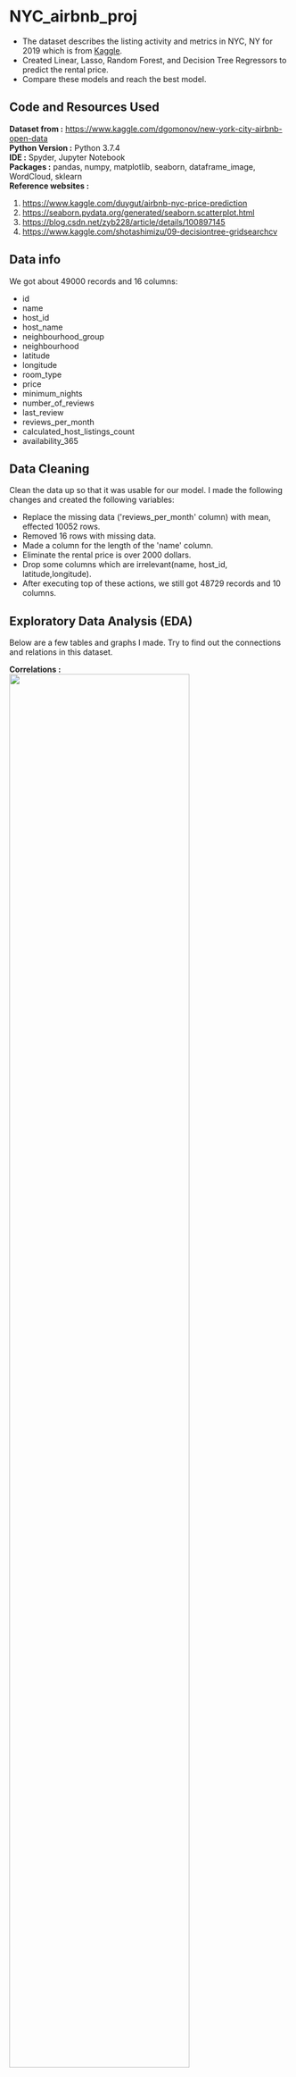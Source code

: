 # NYC_airbnb_proj  
* The dataset describes the listing activity and metrics in NYC, NY for 2019 which is from [Kaggle](https://www.kaggle.com/dgomonov/new-york-city-airbnb-open-data).
* Created Linear, Lasso, Random Forest, and Decision Tree Regressors to predict the rental price.
* Compare these models and reach the best model.

## Code and Resources Used 
**Dataset from :** https://www.kaggle.com/dgomonov/new-york-city-airbnb-open-data  
**Python Version :** Python 3.7.4  
**IDE :** Spyder, Jupyter Notebook  
**Packages :** pandas, numpy, matplotlib, seaborn, dataframe_image, WordCloud, sklearn  
**Reference websites :**
1. https://www.kaggle.com/duygut/airbnb-nyc-price-prediction  
2. https://seaborn.pydata.org/generated/seaborn.scatterplot.html
3. https://blog.csdn.net/zyb228/article/details/100897145
4. https://www.kaggle.com/shotashimizu/09-decisiontree-gridsearchcv

## Data info 
We got about 49000 records and 16 columns:
*	id
*	name
*	host_id
*	host_name
*	neighbourhood_group
*	neighbourhood
*	latitude
*	longitude
*	room_type 
*	price
*	minimum_nights
*	number_of_reviews
*	last_review 
*	reviews_per_month
*	calculated_host_listings_count
*	availability_365 

## Data Cleaning
Clean the data up so that it was usable for our model. I made the following changes and created the following variables:    
* Replace the missing data ('reviews_per_month' column) with mean, effected 10052 rows. 
* Removed 16 rows with missing data.  
* Made a column for the length of the 'name' column.  
* Eliminate the rental price is over 2000 dollars.
* Drop some columns which are irrelevant(name, host_id, latitude,longitude).
* After executing top of these actions, we still got 48729 records and 10 columns.

## Exploratory Data Analysis (EDA)
Below are a few tables and graphs I made. Try to find out the connections and relations in this dataset. 

**Correlations :**      
<img src="https://github.com/JohnnyHsieh1020/NYC_airbnb_proj/blob/main/images/Correlations.png" width=80%, heigh=80%>

**Neighbourhood group :**      
<img src="https://github.com/JohnnyHsieh1020/NYC_airbnb_proj/blob/main/images/neighbourhood_group.png">

**Neighborhood Top 20 :**      
<img src="https://github.com/JohnnyHsieh1020/NYC_airbnb_proj/blob/main/images/neighbourhood.png">

**Room Type :**      
<img src="https://github.com/JohnnyHsieh1020/NYC_airbnb_proj/blob/main/images/room_type.png">

**Price by Neighborhood group :**      
<img src="https://github.com/JohnnyHsieh1020/NYC_airbnb_proj/blob/main/images/price_by_ne_group.png">

**Word Cloud (Name) :**  
<img src="https://github.com/JohnnyHsieh1020/NYC_airbnb_proj/blob/main/images/wordcloud_name.png" width="600">

**Word Cloud (Neighbourhood) :**  
<img src="https://github.com/JohnnyHsieh1020/NYC_airbnb_proj/blob/main/images/wordcloud_neighbourhood.png" width="600">
 
## Model Building
1. By using LabelEncoder. It can transform data into a value between 0 and n_classes-1.
2. I split the data in a 80–20 ratio.
3. I used four different models and evaluated them using Mean Absolute Error(MAE).
    * Linear Regression: NMAE = -64.80  
    * Lasso Regression: NMAE = -64.79
    * Random Forest: NMAE = -60.36
    * Decision Tree Regressor: NMAE = -58.64
4. I also used GridsearchCV to find out the best group of parameters that can optimize the Random Forest and Decision Tree Regressor model.
    * GridsearchCV & Random Forest: NMAE =  -56.05
    * GridsearchCV & Decision Tree Regressor: NMAE =  -57.86

## Model performance
Below are the results. Using GridsearchCV to optimize Random Forest model has the best performance.  
* Linear Regression: MAE = 66.34
* Lasso Regression: MAE = 66.33
* Random Forest: MAE = 60.95
* GridsearchCV & Random Forest: MAE = 56.94
* Decision Tree Regressor: MAE = 59.96
* GridsearchCV & Decision Tree Regressor: MAE = 58.60
